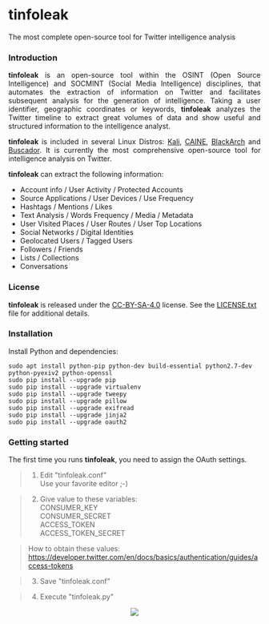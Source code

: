 # tinfoleak
The most complete open-source tool for Twitter intelligence analysis

### Introduction
<p align="justify">
<b>tinfoleak</b> is an open-source tool within the OSINT (Open Source Intelligence) and SOCMINT (Social Media Intelligence) disciplines, that automates the extraction of information on Twitter and facilitates subsequent analysis for the generation of intelligence. Taking a user identifier, geographic coordinates or keywords, <b>tinfoleak</b> analyzes the Twitter timeline to extract great volumes of data and show useful and structured information to the intelligence analyst. 
</p>

<p align="justify">
<b>tinfoleak</b> is included in several Linux Distros: <a href="https://www.kali.org/">Kali</a>, <a href="http://www.caine-live.net/">CAINE</a>, <a href="http://blackarch.org/">BlackArch</a> and <a href="https://inteltechniques.com/buscador/">Buscador</a>. It is currently the most comprehensive open-source tool for intelligence analysis on Twitter.
</p>

<b>tinfoleak</b> can extract the following information:
- Account info / User Activity / Protected Accounts
- Source Applications / User Devices / Use Frequency
- Hashtags / Mentions / Likes
- Text Analysis / Words Frequency / Media / Metadata
- User Visited Places / User Routes / User Top Locations
- Social Networks / Digital Identities
- Geolocated Users / Tagged Users
- Followers / Friends
- Lists / Collections
- Conversations

### License
<b>tinfoleak</b> is released under the <a href="https://creativecommons.org/licenses/by-sa/4.0/">CC-BY-SA-4.0</a> license. See the <a href="https://github.com/vaguileradiaz/tinfoleak/blob/master/LICENSE.txt">LICENSE.txt</a> file for additional details.

### Installation
Install Python and dependencies:

```
sudo apt install python-pip python-dev build-essential python2.7-dev python-pyexiv2 python-openssl
sudo pip install --upgrade pip 
sudo pip install --upgrade virtualenv 
sudo pip install --upgrade tweepy
sudo pip install --upgrade pillow
sudo pip install --upgrade exifread
sudo pip install --upgrade jinja2 
sudo pip install --upgrade oauth2
```

### Getting started
The first time you runs <b>tinfoleak</b>, you need to assign the OAuth settings.

> 1. Edit "tinfoleak.conf" <br>
> Use your favorite editor ;-) 

> 2. Give value to these variables: <br>
> CONSUMER_KEY <br>
> CONSUMER_SECRET <br>
> ACCESS_TOKEN <br>
> ACCESS_TOKEN_SECRET <br>

> How to obtain these values: <br>
> https://developer.twitter.com/en/docs/basics/authentication/guides/access-tokens

> 3. Save "tinfoleak.conf"

> 4. Execute "tinfoleak.py"

<p align="center">
  <img src="https://github.com/vaguileradiaz/tinfoleak/blob/master/doc/images/tinfoleak-noparameters.png" />
</p>

